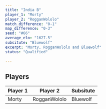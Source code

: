```yaml
---
title: "India B"
player_1: "Morty"
player_2: "RogganWololo"
match_difference: "0-1"
map_difference: "0-3"
seed: "#66"
average_elo: "1627.5"
subsitute: "Bluewolf"
excerpt: "Morty, RogganWololo and Bluewolf"
status: "Qualified"

---
```

## Players

| Player 1 | Player 2 | Subsitute |
| -- | -- | -- |
| Morty | RogganWololo | Bluewolf |
